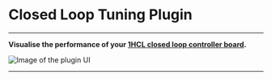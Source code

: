 # Closed Loop Tuning Plugin

-----

**Visualise the performance of your [1HCL closed loop controller board](https://duet3d.dozuki.com/Wiki/Duet_3_Expansion_1HCL).**

![Image of the plugin UI](https://repository-images.githubusercontent.com/392753893/06488b0a-3573-45ae-a2c7-0017f91d7f48)

-------

